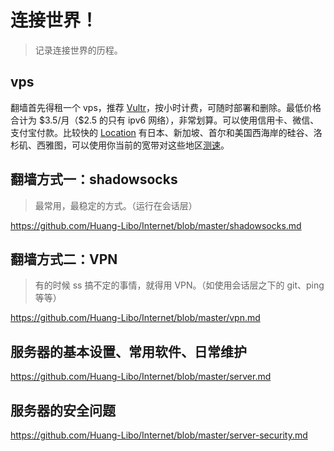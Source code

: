 # 连接世界！

> 记录连接世界的历程。

## vps

翻墙首先得租一个 vps，推荐 [Vultr](https://www.vultr.com/?ref=6960892)，按小时计费，可随时部署和删除。最低价格合计为 \$3.5/月（\$2.5 的只有 ipv6 网络），非常划算。可以使用信用卡、微信、支付宝付款。比较快的 [Location](https://www.vultr.com/locations/) 有日本、新加坡、首尔和美国西海岸的硅谷、洛杉矶、西雅图，可以使用你当前的宽带对这些地区[测速](https://www.vultr.com/resources/faq/#downloadspeedtests)。  

## 翻墙方式一：shadowsocks

> 最常用，最稳定的方式。（运行在会话层）

https://github.com/Huang-Libo/Internet/blob/master/shadowsocks.md

## 翻墙方式二：VPN

> 有的时候 ss 搞不定的事情，就得用 VPN。（如使用会话层之下的 git、ping 等等）

https://github.com/Huang-Libo/Internet/blob/master/vpn.md

## 服务器的基本设置、常用软件、日常维护

https://github.com/Huang-Libo/Internet/blob/master/server.md  

## 服务器的安全问题

https://github.com/Huang-Libo/Internet/blob/master/server-security.md

